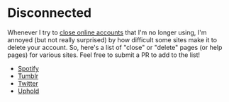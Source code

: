 # Disconnected

Whenever I try to [close online accounts](https://grantwinney.com/when-you-close-an-online-account-dont-forget-to-check-any-other-connected-accounts/) that I'm no longer using, I'm annoyed (but not really surprised) by how difficult some sites make it to delete your account. So, here's a list of "close" or "delete" pages (or help pages) for various sites. Feel free to submit a PR to add to the list!

* [Spotify](https://support.spotify.com/us/account_payment_help/account_help/close-account/)
* [Tumblr](https://www.tumblr.com/account/delete)
* [Twitter](https://twitter.com/settings/deactivate)
* [Uphold](https://support.uphold.com/hc/en-us/articles/115005420646-How-do-I-cancel-my-account-)

